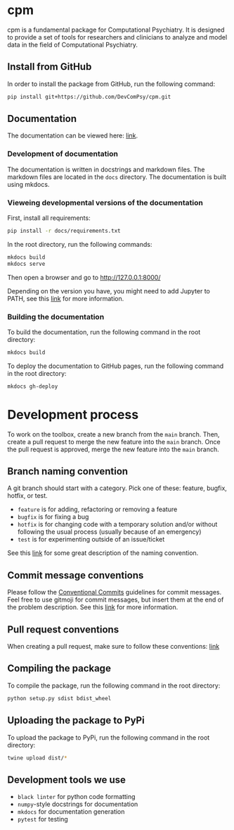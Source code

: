 # cpm

cpm is a fundamental package for Computational Psychiatry. It is designed to provide a set of tools for researchers and clinicians to analyze and model data in the field of Computational Psychiatry.

## Install from GitHub

In order to install the package from GitHub, run the following command:

```bash
pip install git+https://github.com/DevComPsy/cpm.git
```

## Documentation

The documentation can be viewed here: [link](https://devcompsy.github.io/cpm/).

### Development of documentation

The documentation is written in docstrings and markdown files. The markdown files are located in the `docs` directory. The documentation is built using mkdocs.

### Vieweing developmental versions of the documentation

First, install all requirements:

```bash
pip install -r docs/requirements.txt
```

In the root directory, run the following commands:

```bash
mkdocs build
mkdocs serve
```

Then open a browser and go to http://127.0.0.1:8000/

Depending on the version you have, you might need to add Jupyter to PATH, see this [link](https://github.com/jupyter/nbconvert/issues/1773#issuecomment-1283852572) for more information.

### Building the documentation

To build the documentation, run the following command in the root directory:

```bash
mkdocs build
```

To deploy the documentation to GitHub pages, run the following command in the root directory:

```bash
mkdocs gh-deploy
```

# Development process

To work on the toolbox, create a new branch from the `main` branch. Then, create a pull request to merge the new feature into the `main` branch. Once the pull request is approved, merge the new feature into the `main` branch.

## Branch naming convention

A git branch should start with a category. Pick one of these: feature, bugfix, hotfix, or test.

* `feature` is for adding, refactoring or removing a feature
* `bugfix` is for fixing a bug
* `hotfix` is for changing code with a temporary solution and/or without following the usual process (usually because of an emergency)
* `test` is for experimenting outside of an issue/ticket

See this [link](https://dev.to/couchcamote/git-branching-name-convention-cch) for some great description of the naming convention.

## Commit message conventions

Please follow the [Conventional Commits](https://www.conventionalcommits.org/en/v1.0.0/#summary) guidelines for commit messages.
Feel free to use gitmoji for commit messages, but insert them at the end of the problem description.
See this [link](https://gitmoji.dev/) for more information.

## Pull request conventions
    
When creating a pull request, make sure to follow these conventions: [link](https://github.blog/2015-01-21-how-to-write-the-perfect-pull-request/)

## Compiling the package

To compile the package, run the following command in the root directory:

```bash
python setup.py sdist bdist_wheel
```

## Uploading the package to PyPi

To upload the package to PyPi, run the following command in the root directory:

```bash
twine upload dist/*
```

## Development tools we use

* `black linter` for python code formatting
* `numpy`-style docstrings for documentation
* `mkdocs` for documentation generation
* `pytest` for testing